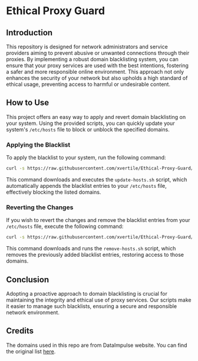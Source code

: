 # Ethical Proxy Guard

## Introduction
This repository is designed for network administrators and service providers aiming to prevent abusive or unwanted connections through their proxies. By implementing a robust domain blacklisting system, you can ensure that your proxy services are used with the best intentions, fostering a safer and more responsible online environment. This approach not only enhances the security of your network but also upholds a high standard of ethical usage, preventing access to harmful or undesirable content.

## How to Use
This project offers an easy way to apply and revert domain blacklisting on your system. Using the provided scripts, you can quickly update your system's `/etc/hosts` file to block or unblock the specified domains.

### Applying the Blacklist
To apply the blacklist to your system, run the following command:
```bash
curl -s https://raw.githubusercontent.com/xvertile/Ethical-Proxy-Guard/main/update-hosts.sh | sudo bash
```
This command downloads and executes the `update-hosts.sh` script, which automatically appends the blacklist entries to your `/etc/hosts` file, effectively blocking the listed domains.

### Reverting the Changes
If you wish to revert the changes and remove the blacklist entries from your `/etc/hosts` file, execute the following command:
```bash
curl -s https://raw.githubusercontent.com/xvertile/Ethical-Proxy-Guard/main/remove-hosts.sh | sudo bash
```
This command downloads and runs the `remove-hosts.sh` script, which removes the previously added blacklist entries, restoring access to those domains.

## Conclusion
Adopting a proactive approach to domain blacklisting is crucial for maintaining the integrity and ethical use of proxy services. Our scripts make it easier to manage such blacklists, ensuring a secure and responsible network environment.

## Credits
The domains used in this repo are from DataImpulse website. You can find the original list [here](https://docs.google.com/spreadsheets/d/18RwU3srsbO2PzQxrPxjN2cVLkrV6ZKrdRERlz3k2MKU/edit?usp=sharing).
